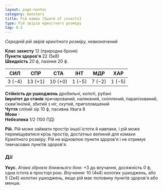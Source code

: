 ```yaml
---
layout: page-nontoc
category: monsters
title: Рій комах [Swarm of insects]
type: Рій звірів крихітного розміру
tag: 0.5
---
```


_Середній рій звірів крихітного розміру, невизначений_

**Клас захисту** 12 (природна броня)    
**Пункти здоров'я** 22 (5к8)    
**Швидкість** 20 ф, лазіння 20 ф.

| СИЛ    | СПР     | СТА     | ІНТ    | МДР    | ХАР    |
| ------ | ------- | ------- | ------ | ------ | ------ |
| 3 (−4) | 13 (+1) | 10 (+0) | 1 (−5) | 7 (−2) | 1 (−5) |

**Стійкість до ушкоджень** дробильні, колоті, рубані    
**Імунітет до станів** причарований, наляканий, схоплений, паралізований, скам'янілий, збитий з ніг, скутий, приголомшений    
**Чуття** сліпий зір 10 ф, пасивна Увага 8    
**Мови** -    
**Небезпека** 1/2 (100 ПД)

**Рій.** Рій може займати простір іншої істоти й навпаки, і рій може переміщуватися крізь простір, достатньо великий для комахи Крихітного розміру. Рій не відновлює пункти здоров'я і не отримує тимчасових пунктів здоров'я.

### Дії
**Укус.** _Атака зброєю ближнього бою:_ +3 до влучання, досяжність 0 ф, одна істота в просторі рою. _Влучання:_ 10 (4к4) колотих ушкоджень, або 5 (2к4) колотих ушкоджень, якщо рій має половину пунктів здоров'я або менше. 
